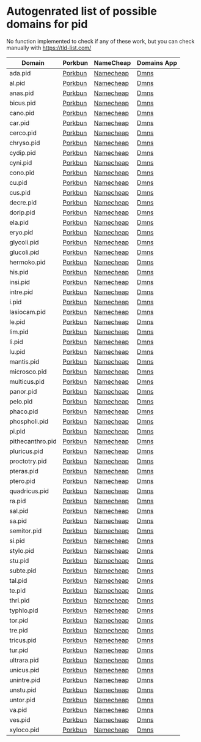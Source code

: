 # Autogenrated list of possible domains for pid

No function implemented to check if any of these work, but you can check manually with https://tld-list.com/

| Domain | Porkbun | NameCheap | Domains App |
|---|---|---|---|
| ada.pid | [Porkbun](https://porkbun.com/checkout/search?prb=e814663da1&tlds=&idnLanguage=&search=search&q=ada.pid) | [Namecheap](https://www.namecheap.com/domains/registration/results/?domain=ada.pid) | [Dmns](https://dmns.app/domains?q=ada.pid) |
| al.pid | [Porkbun](https://porkbun.com/checkout/search?prb=e814663da1&tlds=&idnLanguage=&search=search&q=al.pid) | [Namecheap](https://www.namecheap.com/domains/registration/results/?domain=al.pid) | [Dmns](https://dmns.app/domains?q=al.pid) |
| anas.pid | [Porkbun](https://porkbun.com/checkout/search?prb=e814663da1&tlds=&idnLanguage=&search=search&q=anas.pid) | [Namecheap](https://www.namecheap.com/domains/registration/results/?domain=anas.pid) | [Dmns](https://dmns.app/domains?q=anas.pid) |
| bicus.pid | [Porkbun](https://porkbun.com/checkout/search?prb=e814663da1&tlds=&idnLanguage=&search=search&q=bicus.pid) | [Namecheap](https://www.namecheap.com/domains/registration/results/?domain=bicus.pid) | [Dmns](https://dmns.app/domains?q=bicus.pid) |
| cano.pid | [Porkbun](https://porkbun.com/checkout/search?prb=e814663da1&tlds=&idnLanguage=&search=search&q=cano.pid) | [Namecheap](https://www.namecheap.com/domains/registration/results/?domain=cano.pid) | [Dmns](https://dmns.app/domains?q=cano.pid) |
| car.pid | [Porkbun](https://porkbun.com/checkout/search?prb=e814663da1&tlds=&idnLanguage=&search=search&q=car.pid) | [Namecheap](https://www.namecheap.com/domains/registration/results/?domain=car.pid) | [Dmns](https://dmns.app/domains?q=car.pid) |
| cerco.pid | [Porkbun](https://porkbun.com/checkout/search?prb=e814663da1&tlds=&idnLanguage=&search=search&q=cerco.pid) | [Namecheap](https://www.namecheap.com/domains/registration/results/?domain=cerco.pid) | [Dmns](https://dmns.app/domains?q=cerco.pid) |
| chryso.pid | [Porkbun](https://porkbun.com/checkout/search?prb=e814663da1&tlds=&idnLanguage=&search=search&q=chryso.pid) | [Namecheap](https://www.namecheap.com/domains/registration/results/?domain=chryso.pid) | [Dmns](https://dmns.app/domains?q=chryso.pid) |
| cydip.pid | [Porkbun](https://porkbun.com/checkout/search?prb=e814663da1&tlds=&idnLanguage=&search=search&q=cydip.pid) | [Namecheap](https://www.namecheap.com/domains/registration/results/?domain=cydip.pid) | [Dmns](https://dmns.app/domains?q=cydip.pid) |
| cyni.pid | [Porkbun](https://porkbun.com/checkout/search?prb=e814663da1&tlds=&idnLanguage=&search=search&q=cyni.pid) | [Namecheap](https://www.namecheap.com/domains/registration/results/?domain=cyni.pid) | [Dmns](https://dmns.app/domains?q=cyni.pid) |
| cono.pid | [Porkbun](https://porkbun.com/checkout/search?prb=e814663da1&tlds=&idnLanguage=&search=search&q=cono.pid) | [Namecheap](https://www.namecheap.com/domains/registration/results/?domain=cono.pid) | [Dmns](https://dmns.app/domains?q=cono.pid) |
| cu.pid | [Porkbun](https://porkbun.com/checkout/search?prb=e814663da1&tlds=&idnLanguage=&search=search&q=cu.pid) | [Namecheap](https://www.namecheap.com/domains/registration/results/?domain=cu.pid) | [Dmns](https://dmns.app/domains?q=cu.pid) |
| cus.pid | [Porkbun](https://porkbun.com/checkout/search?prb=e814663da1&tlds=&idnLanguage=&search=search&q=cus.pid) | [Namecheap](https://www.namecheap.com/domains/registration/results/?domain=cus.pid) | [Dmns](https://dmns.app/domains?q=cus.pid) |
| decre.pid | [Porkbun](https://porkbun.com/checkout/search?prb=e814663da1&tlds=&idnLanguage=&search=search&q=decre.pid) | [Namecheap](https://www.namecheap.com/domains/registration/results/?domain=decre.pid) | [Dmns](https://dmns.app/domains?q=decre.pid) |
| dorip.pid | [Porkbun](https://porkbun.com/checkout/search?prb=e814663da1&tlds=&idnLanguage=&search=search&q=dorip.pid) | [Namecheap](https://www.namecheap.com/domains/registration/results/?domain=dorip.pid) | [Dmns](https://dmns.app/domains?q=dorip.pid) |
| ela.pid | [Porkbun](https://porkbun.com/checkout/search?prb=e814663da1&tlds=&idnLanguage=&search=search&q=ela.pid) | [Namecheap](https://www.namecheap.com/domains/registration/results/?domain=ela.pid) | [Dmns](https://dmns.app/domains?q=ela.pid) |
| eryo.pid | [Porkbun](https://porkbun.com/checkout/search?prb=e814663da1&tlds=&idnLanguage=&search=search&q=eryo.pid) | [Namecheap](https://www.namecheap.com/domains/registration/results/?domain=eryo.pid) | [Dmns](https://dmns.app/domains?q=eryo.pid) |
| glycoli.pid | [Porkbun](https://porkbun.com/checkout/search?prb=e814663da1&tlds=&idnLanguage=&search=search&q=glycoli.pid) | [Namecheap](https://www.namecheap.com/domains/registration/results/?domain=glycoli.pid) | [Dmns](https://dmns.app/domains?q=glycoli.pid) |
| glucoli.pid | [Porkbun](https://porkbun.com/checkout/search?prb=e814663da1&tlds=&idnLanguage=&search=search&q=glucoli.pid) | [Namecheap](https://www.namecheap.com/domains/registration/results/?domain=glucoli.pid) | [Dmns](https://dmns.app/domains?q=glucoli.pid) |
| hermoko.pid | [Porkbun](https://porkbun.com/checkout/search?prb=e814663da1&tlds=&idnLanguage=&search=search&q=hermoko.pid) | [Namecheap](https://www.namecheap.com/domains/registration/results/?domain=hermoko.pid) | [Dmns](https://dmns.app/domains?q=hermoko.pid) |
| his.pid | [Porkbun](https://porkbun.com/checkout/search?prb=e814663da1&tlds=&idnLanguage=&search=search&q=his.pid) | [Namecheap](https://www.namecheap.com/domains/registration/results/?domain=his.pid) | [Dmns](https://dmns.app/domains?q=his.pid) |
| insi.pid | [Porkbun](https://porkbun.com/checkout/search?prb=e814663da1&tlds=&idnLanguage=&search=search&q=insi.pid) | [Namecheap](https://www.namecheap.com/domains/registration/results/?domain=insi.pid) | [Dmns](https://dmns.app/domains?q=insi.pid) |
| intre.pid | [Porkbun](https://porkbun.com/checkout/search?prb=e814663da1&tlds=&idnLanguage=&search=search&q=intre.pid) | [Namecheap](https://www.namecheap.com/domains/registration/results/?domain=intre.pid) | [Dmns](https://dmns.app/domains?q=intre.pid) |
| i.pid | [Porkbun](https://porkbun.com/checkout/search?prb=e814663da1&tlds=&idnLanguage=&search=search&q=i.pid) | [Namecheap](https://www.namecheap.com/domains/registration/results/?domain=i.pid) | [Dmns](https://dmns.app/domains?q=i.pid) |
| lasiocam.pid | [Porkbun](https://porkbun.com/checkout/search?prb=e814663da1&tlds=&idnLanguage=&search=search&q=lasiocam.pid) | [Namecheap](https://www.namecheap.com/domains/registration/results/?domain=lasiocam.pid) | [Dmns](https://dmns.app/domains?q=lasiocam.pid) |
| le.pid | [Porkbun](https://porkbun.com/checkout/search?prb=e814663da1&tlds=&idnLanguage=&search=search&q=le.pid) | [Namecheap](https://www.namecheap.com/domains/registration/results/?domain=le.pid) | [Dmns](https://dmns.app/domains?q=le.pid) |
| lim.pid | [Porkbun](https://porkbun.com/checkout/search?prb=e814663da1&tlds=&idnLanguage=&search=search&q=lim.pid) | [Namecheap](https://www.namecheap.com/domains/registration/results/?domain=lim.pid) | [Dmns](https://dmns.app/domains?q=lim.pid) |
| li.pid | [Porkbun](https://porkbun.com/checkout/search?prb=e814663da1&tlds=&idnLanguage=&search=search&q=li.pid) | [Namecheap](https://www.namecheap.com/domains/registration/results/?domain=li.pid) | [Dmns](https://dmns.app/domains?q=li.pid) |
| lu.pid | [Porkbun](https://porkbun.com/checkout/search?prb=e814663da1&tlds=&idnLanguage=&search=search&q=lu.pid) | [Namecheap](https://www.namecheap.com/domains/registration/results/?domain=lu.pid) | [Dmns](https://dmns.app/domains?q=lu.pid) |
| mantis.pid | [Porkbun](https://porkbun.com/checkout/search?prb=e814663da1&tlds=&idnLanguage=&search=search&q=mantis.pid) | [Namecheap](https://www.namecheap.com/domains/registration/results/?domain=mantis.pid) | [Dmns](https://dmns.app/domains?q=mantis.pid) |
| microsco.pid | [Porkbun](https://porkbun.com/checkout/search?prb=e814663da1&tlds=&idnLanguage=&search=search&q=microsco.pid) | [Namecheap](https://www.namecheap.com/domains/registration/results/?domain=microsco.pid) | [Dmns](https://dmns.app/domains?q=microsco.pid) |
| multicus.pid | [Porkbun](https://porkbun.com/checkout/search?prb=e814663da1&tlds=&idnLanguage=&search=search&q=multicus.pid) | [Namecheap](https://www.namecheap.com/domains/registration/results/?domain=multicus.pid) | [Dmns](https://dmns.app/domains?q=multicus.pid) |
| panor.pid | [Porkbun](https://porkbun.com/checkout/search?prb=e814663da1&tlds=&idnLanguage=&search=search&q=panor.pid) | [Namecheap](https://www.namecheap.com/domains/registration/results/?domain=panor.pid) | [Dmns](https://dmns.app/domains?q=panor.pid) |
| pelo.pid | [Porkbun](https://porkbun.com/checkout/search?prb=e814663da1&tlds=&idnLanguage=&search=search&q=pelo.pid) | [Namecheap](https://www.namecheap.com/domains/registration/results/?domain=pelo.pid) | [Dmns](https://dmns.app/domains?q=pelo.pid) |
| phaco.pid | [Porkbun](https://porkbun.com/checkout/search?prb=e814663da1&tlds=&idnLanguage=&search=search&q=phaco.pid) | [Namecheap](https://www.namecheap.com/domains/registration/results/?domain=phaco.pid) | [Dmns](https://dmns.app/domains?q=phaco.pid) |
| phospholi.pid | [Porkbun](https://porkbun.com/checkout/search?prb=e814663da1&tlds=&idnLanguage=&search=search&q=phospholi.pid) | [Namecheap](https://www.namecheap.com/domains/registration/results/?domain=phospholi.pid) | [Dmns](https://dmns.app/domains?q=phospholi.pid) |
| pi.pid | [Porkbun](https://porkbun.com/checkout/search?prb=e814663da1&tlds=&idnLanguage=&search=search&q=pi.pid) | [Namecheap](https://www.namecheap.com/domains/registration/results/?domain=pi.pid) | [Dmns](https://dmns.app/domains?q=pi.pid) |
| pithecanthro.pid | [Porkbun](https://porkbun.com/checkout/search?prb=e814663da1&tlds=&idnLanguage=&search=search&q=pithecanthro.pid) | [Namecheap](https://www.namecheap.com/domains/registration/results/?domain=pithecanthro.pid) | [Dmns](https://dmns.app/domains?q=pithecanthro.pid) |
| pluricus.pid | [Porkbun](https://porkbun.com/checkout/search?prb=e814663da1&tlds=&idnLanguage=&search=search&q=pluricus.pid) | [Namecheap](https://www.namecheap.com/domains/registration/results/?domain=pluricus.pid) | [Dmns](https://dmns.app/domains?q=pluricus.pid) |
| proctotry.pid | [Porkbun](https://porkbun.com/checkout/search?prb=e814663da1&tlds=&idnLanguage=&search=search&q=proctotry.pid) | [Namecheap](https://www.namecheap.com/domains/registration/results/?domain=proctotry.pid) | [Dmns](https://dmns.app/domains?q=proctotry.pid) |
| pteras.pid | [Porkbun](https://porkbun.com/checkout/search?prb=e814663da1&tlds=&idnLanguage=&search=search&q=pteras.pid) | [Namecheap](https://www.namecheap.com/domains/registration/results/?domain=pteras.pid) | [Dmns](https://dmns.app/domains?q=pteras.pid) |
| ptero.pid | [Porkbun](https://porkbun.com/checkout/search?prb=e814663da1&tlds=&idnLanguage=&search=search&q=ptero.pid) | [Namecheap](https://www.namecheap.com/domains/registration/results/?domain=ptero.pid) | [Dmns](https://dmns.app/domains?q=ptero.pid) |
| quadricus.pid | [Porkbun](https://porkbun.com/checkout/search?prb=e814663da1&tlds=&idnLanguage=&search=search&q=quadricus.pid) | [Namecheap](https://www.namecheap.com/domains/registration/results/?domain=quadricus.pid) | [Dmns](https://dmns.app/domains?q=quadricus.pid) |
| ra.pid | [Porkbun](https://porkbun.com/checkout/search?prb=e814663da1&tlds=&idnLanguage=&search=search&q=ra.pid) | [Namecheap](https://www.namecheap.com/domains/registration/results/?domain=ra.pid) | [Dmns](https://dmns.app/domains?q=ra.pid) |
| sal.pid | [Porkbun](https://porkbun.com/checkout/search?prb=e814663da1&tlds=&idnLanguage=&search=search&q=sal.pid) | [Namecheap](https://www.namecheap.com/domains/registration/results/?domain=sal.pid) | [Dmns](https://dmns.app/domains?q=sal.pid) |
| sa.pid | [Porkbun](https://porkbun.com/checkout/search?prb=e814663da1&tlds=&idnLanguage=&search=search&q=sa.pid) | [Namecheap](https://www.namecheap.com/domains/registration/results/?domain=sa.pid) | [Dmns](https://dmns.app/domains?q=sa.pid) |
| semitor.pid | [Porkbun](https://porkbun.com/checkout/search?prb=e814663da1&tlds=&idnLanguage=&search=search&q=semitor.pid) | [Namecheap](https://www.namecheap.com/domains/registration/results/?domain=semitor.pid) | [Dmns](https://dmns.app/domains?q=semitor.pid) |
| si.pid | [Porkbun](https://porkbun.com/checkout/search?prb=e814663da1&tlds=&idnLanguage=&search=search&q=si.pid) | [Namecheap](https://www.namecheap.com/domains/registration/results/?domain=si.pid) | [Dmns](https://dmns.app/domains?q=si.pid) |
| stylo.pid | [Porkbun](https://porkbun.com/checkout/search?prb=e814663da1&tlds=&idnLanguage=&search=search&q=stylo.pid) | [Namecheap](https://www.namecheap.com/domains/registration/results/?domain=stylo.pid) | [Dmns](https://dmns.app/domains?q=stylo.pid) |
| stu.pid | [Porkbun](https://porkbun.com/checkout/search?prb=e814663da1&tlds=&idnLanguage=&search=search&q=stu.pid) | [Namecheap](https://www.namecheap.com/domains/registration/results/?domain=stu.pid) | [Dmns](https://dmns.app/domains?q=stu.pid) |
| subte.pid | [Porkbun](https://porkbun.com/checkout/search?prb=e814663da1&tlds=&idnLanguage=&search=search&q=subte.pid) | [Namecheap](https://www.namecheap.com/domains/registration/results/?domain=subte.pid) | [Dmns](https://dmns.app/domains?q=subte.pid) |
| tal.pid | [Porkbun](https://porkbun.com/checkout/search?prb=e814663da1&tlds=&idnLanguage=&search=search&q=tal.pid) | [Namecheap](https://www.namecheap.com/domains/registration/results/?domain=tal.pid) | [Dmns](https://dmns.app/domains?q=tal.pid) |
| te.pid | [Porkbun](https://porkbun.com/checkout/search?prb=e814663da1&tlds=&idnLanguage=&search=search&q=te.pid) | [Namecheap](https://www.namecheap.com/domains/registration/results/?domain=te.pid) | [Dmns](https://dmns.app/domains?q=te.pid) |
| thri.pid | [Porkbun](https://porkbun.com/checkout/search?prb=e814663da1&tlds=&idnLanguage=&search=search&q=thri.pid) | [Namecheap](https://www.namecheap.com/domains/registration/results/?domain=thri.pid) | [Dmns](https://dmns.app/domains?q=thri.pid) |
| typhlo.pid | [Porkbun](https://porkbun.com/checkout/search?prb=e814663da1&tlds=&idnLanguage=&search=search&q=typhlo.pid) | [Namecheap](https://www.namecheap.com/domains/registration/results/?domain=typhlo.pid) | [Dmns](https://dmns.app/domains?q=typhlo.pid) |
| tor.pid | [Porkbun](https://porkbun.com/checkout/search?prb=e814663da1&tlds=&idnLanguage=&search=search&q=tor.pid) | [Namecheap](https://www.namecheap.com/domains/registration/results/?domain=tor.pid) | [Dmns](https://dmns.app/domains?q=tor.pid) |
| tre.pid | [Porkbun](https://porkbun.com/checkout/search?prb=e814663da1&tlds=&idnLanguage=&search=search&q=tre.pid) | [Namecheap](https://www.namecheap.com/domains/registration/results/?domain=tre.pid) | [Dmns](https://dmns.app/domains?q=tre.pid) |
| tricus.pid | [Porkbun](https://porkbun.com/checkout/search?prb=e814663da1&tlds=&idnLanguage=&search=search&q=tricus.pid) | [Namecheap](https://www.namecheap.com/domains/registration/results/?domain=tricus.pid) | [Dmns](https://dmns.app/domains?q=tricus.pid) |
| tur.pid | [Porkbun](https://porkbun.com/checkout/search?prb=e814663da1&tlds=&idnLanguage=&search=search&q=tur.pid) | [Namecheap](https://www.namecheap.com/domains/registration/results/?domain=tur.pid) | [Dmns](https://dmns.app/domains?q=tur.pid) |
| ultrara.pid | [Porkbun](https://porkbun.com/checkout/search?prb=e814663da1&tlds=&idnLanguage=&search=search&q=ultrara.pid) | [Namecheap](https://www.namecheap.com/domains/registration/results/?domain=ultrara.pid) | [Dmns](https://dmns.app/domains?q=ultrara.pid) |
| unicus.pid | [Porkbun](https://porkbun.com/checkout/search?prb=e814663da1&tlds=&idnLanguage=&search=search&q=unicus.pid) | [Namecheap](https://www.namecheap.com/domains/registration/results/?domain=unicus.pid) | [Dmns](https://dmns.app/domains?q=unicus.pid) |
| unintre.pid | [Porkbun](https://porkbun.com/checkout/search?prb=e814663da1&tlds=&idnLanguage=&search=search&q=unintre.pid) | [Namecheap](https://www.namecheap.com/domains/registration/results/?domain=unintre.pid) | [Dmns](https://dmns.app/domains?q=unintre.pid) |
| unstu.pid | [Porkbun](https://porkbun.com/checkout/search?prb=e814663da1&tlds=&idnLanguage=&search=search&q=unstu.pid) | [Namecheap](https://www.namecheap.com/domains/registration/results/?domain=unstu.pid) | [Dmns](https://dmns.app/domains?q=unstu.pid) |
| untor.pid | [Porkbun](https://porkbun.com/checkout/search?prb=e814663da1&tlds=&idnLanguage=&search=search&q=untor.pid) | [Namecheap](https://www.namecheap.com/domains/registration/results/?domain=untor.pid) | [Dmns](https://dmns.app/domains?q=untor.pid) |
| va.pid | [Porkbun](https://porkbun.com/checkout/search?prb=e814663da1&tlds=&idnLanguage=&search=search&q=va.pid) | [Namecheap](https://www.namecheap.com/domains/registration/results/?domain=va.pid) | [Dmns](https://dmns.app/domains?q=va.pid) |
| ves.pid | [Porkbun](https://porkbun.com/checkout/search?prb=e814663da1&tlds=&idnLanguage=&search=search&q=ves.pid) | [Namecheap](https://www.namecheap.com/domains/registration/results/?domain=ves.pid) | [Dmns](https://dmns.app/domains?q=ves.pid) |
| xyloco.pid | [Porkbun](https://porkbun.com/checkout/search?prb=e814663da1&tlds=&idnLanguage=&search=search&q=xyloco.pid) | [Namecheap](https://www.namecheap.com/domains/registration/results/?domain=xyloco.pid) | [Dmns](https://dmns.app/domains?q=xyloco.pid) |
